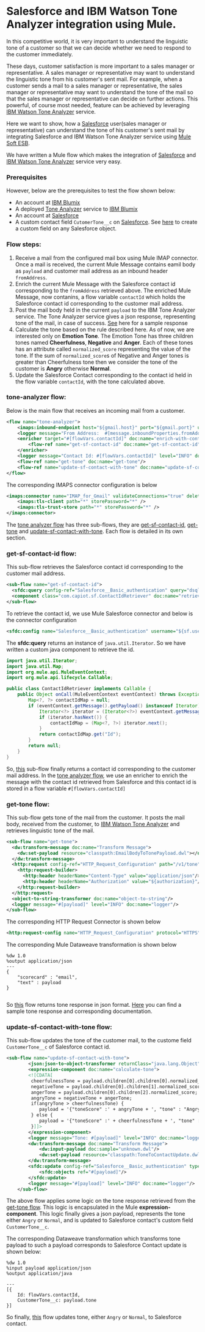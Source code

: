 # Salesforce and IBM Watson Tone Analyzer integration using Mule.

In this competitive world, it is very important to understand the linguistic tone of a customer so that we can decide whether we need to respond to the customer immediately.

These days, customer satisfaction is more important to a sales manager or representative. A sales manager or representative may want to understand the linguistic tone from his customer's sent mail. For example, when a customer sends a mail to a sales manager or representative, the sales manager or representative may want to understand the tone of the mail so that the sales manager or representative can decide on further actions. This powerful, of course most needed, feature can be achieved by leveraging [IBM Watson Tone Analyzer](http://www.ibm.com/smarterplanet/us/en/ibmwatson/developercloud/tone-analyzer.html) service. 

Here we want to show, how a [Salesforce](https://en.wikipedia.org/wiki/Salesforce.com) user(sales manager or representative) can understand the tone of his customer's sent mail by integrating Salesforce and IBM Watson Tone Analyzer service using [Mule Soft ESB](https://www.mulesoft.org/what-mule-esb).

We have written a Mule flow which makes the integration of [Salesforce](https://en.wikipedia.org/wiki/Salesforce.com) and [IBM Watson Tone Analyzer](http://www.ibm.com/smarterplanet/us/en/ibmwatson/developercloud/tone-analyzer.html) service very easy.

### Prerequisites
However, below are the prerequisites to test the flow shown below:

* An account at [IBM Blumix](https://console.ng.bluemix.net/)
* A deployed [Tone Analyzer](https://console.ng.bluemix.net/catalog/tone-analyzer/) service to [IBM Blumix](https://console.ng.bluemix.net/)
* An account at [Salesforce](https://login.salesforce.com/)
* A custom contact field `CutomerTone__c` on [Salesforce](https://login.salesforce.com/). See [here](https://help.salesforce.com/HTViewHelpDoc?id=adding_fields.htm) to create a custom field on any Salesforce object.

### <a name="flow-steps"> Flow steps:
1. Receive a mail from the configured mail box using Mule IMAP connector. Once a mail is received, the current Mule Message contains eamil body as `payload` and customer mail address as an inbound header `fromAddress`.
2. Enrich the current Mule Message with the Salesforce contact id corresponding to the `fromAddress` retrieved above. The enriched Mule Message, now contanins, a flow variable `contactId` which holds the Salesforce contact id corresponding to the customer mail address.
3. Post the mail body held in the current `payload` to the IBM Tone Analyzer service. The Tone Analyzer service gives a json response, representing tone of the mail, in case of success. [See](./sample-response.json) here for a sample response
4. Calculate the tone based on the rule described here. As of now, we are interested only on **Emotion Tone**. The Emotion Tone has three children tones named **Cheerfulness**, **Negative** and **Anger**. Each of these tones has an attribute called `normalized_score` representing the value of the tone. If the sum of `normalized_score`s of Negative and Anger tones is greater than Cheerfulness tone then we consider the tone of the customer is **Angry** otherwise **Normal**.
5. Update the Salesforce Contact corresponding to the contact id held in the flow variable `contactId`, with the tone calculated above.

### <a name="tone-analyzer"></a>tone-analyzer flow:
Below is the main flow that receives an incoming mail from a customer.
```xml
<flow name="tone-analyzer">
    <imaps:inbound-endpoint host="${gmail.host}" port="${gmail.port}" user="${gmail.user}" password="${gmail.password}" connector-ref="IMAP_for_Gmail" responseTimeout="10000" doc:name="imap"/>
    <logger message="From Address:  #[message.inboundProperties.fromAddress] - To Address: #[message.inboundProperties.toAddresses] - Subject: #[message.inboundProperties.subject] - Payload: #[payload]" level="INFO" doc:name="logger"/>
    <enricher target="#[flowVars.contactId]" doc:name="enrich-with-contact-id">
        <flow-ref name="get-sf-contact-id" doc:name="get-sf-contact-id"/>
    </enricher>
    <logger message="Contact Id: #[flowVars.contactId]" level="INFO" doc:name="logger"/>
    <flow-ref name="get-tone" doc:name="get-tone"/>
    <flow-ref name="update-sf-contact-with-tone" doc:name="update-sf-contact-with-tone"/>
</flow>
```
The corresponding IMAPS connector configuration is below
```xml
<imaps:connector name="IMAP_for_Gmail" validateConnections="true" deleteReadMessages="false" doc:name="IMAP" checkFrequency="1000">
	<imaps:tls-client path="*" storePassword="*" />
	<imaps:tls-trust-store path="*" storePassword="*" />
</imaps:connector>
```
The [tone analyzer flow](#tone-analyzer) has three sub-flows, they are [get-sf-contact-id](#get-sf-contact-id), [get-tone](#get-tone) and [update-sf-contact-with-tone](#update-sf-contact-with-tone). Each flow is detailed in its own section. 

### <a name="get-sf-contact-id"></a>get-sf-contact-id flow:
This sub-flow retrieves the Salesforce contact id corresponding to the customer mail address. 
```xml
<sub-flow name="get-sf-contact-id">
  <sfdc:query config-ref="Salesforce__Basic_authentication" query="dsql:SELECT Id FROM Contact WHERE email = #["'" + org.apache.commons.lang3.StringUtils.substringBetween(message.inboundProperties.fromAddress, "<", ">") + "'"]" doc:name="get-sf-contact-id"/>
  <component class="com.capiot.sf.ContactIdRetriever" doc:name="retrieve-contact-id"/>
</sub-flow>
```
To retrieve the contact id, we use Mule Salesforce connector and below is the connector configuration
```xml
<sfdc:config name="Salesforce__Basic_authentication" username="${sf.username}" password="${sf.password}" securityToken="${sf.securityToken}" doc:name="Salesforce: Basic authentication"/>
```
The **sfdc:query** returns an instance of `java.util.Iterator`. So we have written a custom java component to retrieve the id.
```java
import java.util.Iterator;
import java.util.Map;
import org.mule.api.MuleEventContext;
import org.mule.api.lifecycle.Callable;

public class ContactIdRetriever implements Callable {
	public Object onCall(MuleEventContext eventContext) throws Exception {
		Map<?, ?> contactIdMap = null;
		if (eventContext.getMessage().getPayload() instanceof Iterator) {
			Iterator<?> iterator = (Iterator<?>) eventContext.getMessage().getPayload();
			if (iterator.hasNext()) {
				contactIdMap = (Map<?, ?>) iterator.next();
			}
			return contactIdMap.get("Id");
		} 
		return null;
	}
}
```
So, [this](#get-sf-contact-id) sub-flow finally returns a contact id corresponding to the customer mail address. In the [tone analyzer flow](#tone-analyzer), we use an enricher to enrich the message with the contact id retrieved from Salesforce and this contact id is stored in a flow variable `#[flowVars.contactId]`

### <a name="get-tone"></a>get-tone flow:
This sub-flow gets tone of the mail from the customer. It posts the mail body, received from the customer, to [IBM Watson Tone Analyzer](http://www.ibm.com/smarterplanet/us/en/ibmwatson/developercloud/tone-analyzer.html) and retrieves linguistic tone of the mail.
```xml
<sub-flow name="get-tone">
  <dw:transform-message doc:name="Transform Message">
    <dw:set-payload resource="classpath:EmailBodyToTonePayload.dwl"></dw:set-payload>
  </dw:transform-message>
  <http:request config-ref="HTTP_Request_Configuration" path="/v1/tone" method="POST" port="443" doc:name="get-tone">
    <http:request-builder>
      <http:header headerName="Content-Type" value="application/json"/>
      <http:header headerName="Authorization" value="${authorization}"/>
    </http:request-builder>
  </http:request>
  <object-to-string-transformer doc:name="object-to-string"/>
  <logger message="#[payload]" level="INFO" doc:name="logger"/>
</sub-flow>
```
The corresponding HTTP Request Connector is shown below
```xml
<http:request-config name="HTTP_Request_Configuration" protocol="HTTPS" host="gateway.watsonplatform.net" port="443" basePath="tone-analyzer-experimental/api" doc:name="Tone_Analyzer_HTTP_Request_Configuration"/>
```
The corresponding Mule Dataweave transformation is shown below
```text
%dw 1.0
%output application/json
---
{
	"scorecard" : "email",
	"text" : payload
}
		
```
So [this](#get-tone) flow returns tone response in json format. [Here](http://www.ibm.com/smarterplanet/us/en/ibmwatson/developercloud/doc/tone-analyzer/output.shtml#api-tone) you can find a sample tone response and corresponding documentation.

### <a name="update-sf-contact-with-tone"></a>update-sf-contact-with-tone flow:
This sub-flow updates the tone of the customer mail, to the custome field `CustomerTone__c` of Salesforce contact id.
```xml
<sub-flow name="update-sf-contact-with-tone">
        <json:json-to-object-transformer returnClass="java.lang.Object" doc:name="json-to-object"/>
        <expression-component doc:name="calculate-tone">
        <![CDATA[
         cheerfulnessTone = payload.children[0].children[0].normalized_score;
         negativeTone = payload.children[0].children[1].normalized_score;
         angerTone = payload.children[0].children[2].normalized_score;
         angryTone = negativeTone + angerTone;
         if(angryTone > cheerfulnessTone) {
	   		payload = '{"toneScore" :' + angryTone + ', "tone" : "Angry"}';
         } else {
	   		payload = '{"toneScore" :' + cheerfulnessTone + ', "tone" : "Normal"}';
         }]]>
        </expression-component>
        <logger message="Tone: #[payload]" level="INFO" doc:name="logger"/>
        <dw:transform-message doc:name="Transform Message">
            <dw:input-payload doc:sample="unknown.dwl"/>
            <dw:set-payload resource="classpath:ToneToContactUpdate.dwl"/>
        </dw:transform-message>
        <sfdc:update config-ref="Salesforce__Basic_authentication" type="Contact" doc:name="save-mail-tone">
            <sfdc:objects ref="#[payload]"/>
        </sfdc:update>
        <logger message="#[payload]" level="INFO" doc:name="logger"/>
    </sub-flow>
```
The above flow applies some logic on the tone response retrieved from the [get-tone flow](#get-tone). This logic is encapsulated in the Mule **expression-component**. This logic finally gives a json payload, represents the tone either `Angry` or `Normal`, and is updated to Salesforce contact's custom field `CustomerTone__c`. 

The corresponding Dataweave transformation which transforms tone payload to such a payload corresponds to Salesforce Contact update is shown below:
```text
%dw 1.0
%input payload application/json
%output application/java

---
[{
	Id: flowVars.contactId,
	CustomerTone__c: payload.tone
}]
```
So finally, [this](#update-sf-contact-with-tone) flow updates tone, either `Angry` or `Normal`, to Salesforce contact.
